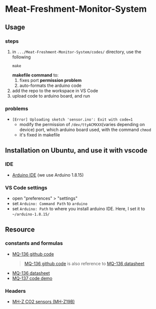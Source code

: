 # Meat-Freshment-Monitor-System

## Usage
### steps
1. in `.../Meat-Freshment-Monitor-System/codes/` directory, use the following 
	```bash=
	make
	```
	__makefile command__  to:
	1. fixes port __permission problem__
	2. auto-formats the arduino code
2. add the repo to the workspace in VS Code
3. upload code to arduino board, and run
### problems
- `[Error] Uploading sketch 'sensor.ino': Exit with code=1`
	- modify the permission of `/dev/ttyACMXXX`(varies depending on device) port, which arduino board used, with the command `chmod`
	- it's fixed in makefile
## Installation on Ubuntu, and use it with vscode
### IDE
- [Arduino IDE](https://www.arduino.cc/en/software) (we use Arduino 1.8.15)
### VS Code settings
- open "preferences" > "settings"
- set `Arduino: Command Path` to `arduino`
- set `Arduino: Path` to where you install arduino IDE. Here, I set it to `~/arduino-1.8.15/`

## Resource
### constants and formulas
- [MQ-136 github code](https://github.com/empierre/arduino/blob/master/AirQuality-Multiple_Gas_Sensor1_4.ino)
	> [MQ-136 github code](https://github.com/empierre/arduino/blob/master/AirQuality-Multiple_Gas_Sensor1_4.ino) is also reference to [MQ-136 datasheet](http://china-total.com/product/meter/gas-sensor/MQ136.pdf)
- [MQ-136 datasheet](http://china-total.com/product/meter/gas-sensor/MQ136.pdf)
- [MQ-137 code demo](https://circuitdigest.com/microcontroller-projects/arduino-mq137-ammonia-sensor)
### Headers
- [MH-Z CO2 sensors (MH-Z19B)](https://github.com/tobiasschuerg/MH-Z-CO2-Sensors)